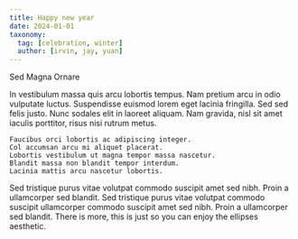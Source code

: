 ```yaml
---
title: Happy new year
date: 2024-01-01
taxonomy:
  tag: [celebration, winter]
  author: [irvin, jay, yuan]
---
```


Sed Magna Ornare

In vestibulum massa quis arcu lobortis tempus. Nam pretium arcu in odio vulputate luctus. Suspendisse euismod lorem eget lacinia fringilla. Sed sed felis justo. Nunc sodales elit in laoreet aliquam. Nam gravida, nisl sit amet iaculis porttitor, risus nisi rutrum metus.

    Faucibus orci lobortis ac adipiscing integer.
    Col accumsan arcu mi aliquet placerat.
    Lobortis vestibulum ut magna tempor massa nascetur.
    Blandit massa non blandit tempor interdum.
    Lacinia mattis arcu nascetur lobortis.

Sed tristique purus vitae volutpat commodo suscipit amet sed nibh. Proin a ullamcorper sed blandit. Sed tristique purus vitae volutpat commodo suscipit ullamcorper commodo suscipit amet sed nibh. Proin a ullamcorper sed blandit. There is more, this is just so you can enjoy the ellipses aesthetic.
